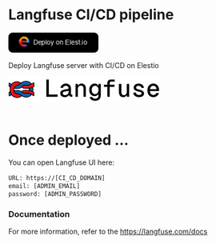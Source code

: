 # Langfuse CI/CD pipeline

<a href="https://dash.elest.io/deploy?source=cicd&social=dockerCompose&url=https://github.com/elestio-examples/langfuse"><img src="deploy-on-elestio.png" alt="Deploy on Elest.io" width="180px" /></a>

Deploy Langfuse server with CI/CD on Elestio

<img src="langfuse.png" style='width: 60%;'/>
<br/>
<br/>

# Once deployed ...

You can open Langfuse UI here:

    URL: https://[CI_CD_DOMAIN]
    email: [ADMIN_EMAIL]
    password: [ADMIN_PASSWORD]

### Documentation

For more information, refer to the https://langfuse.com/docs
